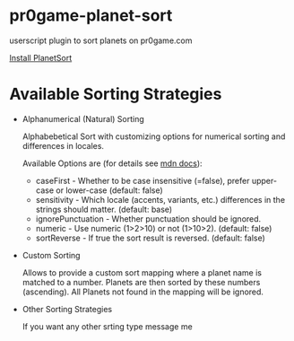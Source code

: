 # pr0game-planet-sort
userscript plugin to sort planets on pr0game.com

[Install PlanetSort](https://raw.githubusercontent.com/ArchitektApx/pr0game-planet-sort/master/PlanetSort.user.js)

# Available Sorting Strategies 
- Alphanumerical (Natural) Sorting

  Alphabebetical Sort with customizing options for numerical sorting and differences in locales.

  Available Options are (for details see [mdn docs](https://developer.mozilla.org/en-US/docs/Web/JavaScript/Reference/Global_Objects/Intl/Collator/Collator#options)):
  - caseFirst           - Whether to be case insensitive (=false), prefer upper-case or lower-case (default: false)
  - sensitivity         - Which locale (accents, variants, etc.) differences in the strings should matter. (default: base)
  - ignorePunctuation   - Whether punctuation should be ignored.
  - numeric             - Use numeric (1>2>10) or not (1>10>2). (default: false)
  - sortReverse         - If true the sort result is reversed. (default: false)

- Custom Sorting

  Allows to provide a custom sort mapping where a planet name is matched to a number. Planets are then sorted by these numbers (ascending). All Planets not found in the mapping will be ignored.

- Other Sorting Strategies

  If you want any other srting type message me
